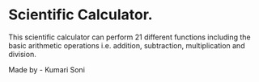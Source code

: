 # Scientific Calculator.
This scientific calculator can perform 21 different functions including the basic arithmetic operations i.e. addition, subtraction, multiplication and division. 

Made by - Kumari Soni

